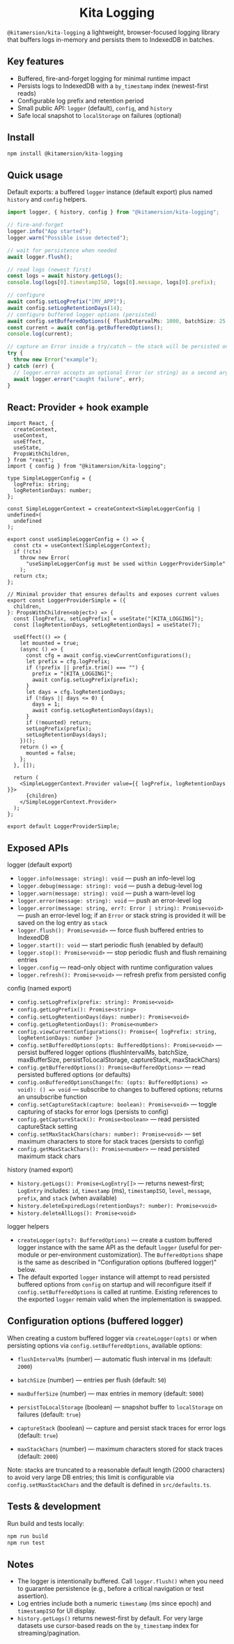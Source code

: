 <h1 align="center"><strong>Kita Logging</strong></h1>

`@kitamersion/kita-logging` a lightweight, browser-focused logging library that buffers logs in-memory and persists them to IndexedDB in batches.

## Key features

- Buffered, fire-and-forget logging for minimal runtime impact
- Persists logs to IndexedDB with a `by_timestamp` index (newest-first reads)
- Configurable log prefix and retention period
- Small public API: `logger` (default), `config`, and `history`
- Safe local snapshot to `localStorage` on failures (optional)

## Install

```bash
npm install @kitamersion/kita-logging
```

## Quick usage

Default exports: a buffered `logger` instance (default export) plus named `history` and `config` helpers.

```ts
import logger, { history, config } from "@kitamersion/kita-logging";

// fire-and-forget
logger.info("App started");
logger.warn("Possible issue detected");

// wait for persistence when needed
await logger.flush();

// read logs (newest first)
const logs = await history.getLogs();
console.log(logs[0].timestampISO, logs[0].message, logs[0].prefix);

// configure
await config.setLogPrefix("[MY_APP]");
await config.setLogRetentionDays(14);
// configure buffered logger options (persisted)
await config.setBufferedOptions({ flushIntervalMs: 1000, batchSize: 25 });
const current = await config.getBufferedOptions();
console.log(current);

// capture an Error inside a try/catch — the stack will be persisted on the log entry
try {
  throw new Error("example");
} catch (err) {
  // logger.error accepts an optional Error (or string) as a second argument
  await logger.error("caught failure", err);
}
```

## React: Provider + hook example

```tsx
import React, {
  createContext,
  useContext,
  useEffect,
  useState,
  PropsWithChildren,
} from "react";
import { config } from "@kitamersion/kita-logging";

type SimpleLoggerConfig = {
  logPrefix: string;
  logRetentionDays: number;
};

const SimpleLoggerContext = createContext<SimpleLoggerConfig | undefined>(
  undefined
);

export const useSimpleLoggerConfig = () => {
  const ctx = useContext(SimpleLoggerContext);
  if (!ctx)
    throw new Error(
      "useSimpleLoggerConfig must be used within LoggerProviderSimple"
    );
  return ctx;
};

// Minimal provider that ensures defaults and exposes current values
export const LoggerProviderSimple = ({
  children,
}: PropsWithChildren<object>) => {
  const [logPrefix, setLogPrefix] = useState("[KITA_LOGGING]");
  const [logRetentionDays, setLogRetentionDays] = useState(7);

  useEffect(() => {
    let mounted = true;
    (async () => {
      const cfg = await config.viewCurrentConfigurations();
      let prefix = cfg.logPrefix;
      if (!prefix || prefix.trim() === "") {
        prefix = "[KITA_LOGGING]";
        await config.setLogPrefix(prefix);
      }
      let days = cfg.logRetentionDays;
      if (!days || days <= 0) {
        days = 1;
        await config.setLogRetentionDays(days);
      }
      if (!mounted) return;
      setLogPrefix(prefix);
      setLogRetentionDays(days);
    })();
    return () => {
      mounted = false;
    };
  }, []);

  return (
    <SimpleLoggerContext.Provider value={{ logPrefix, logRetentionDays }}>
      {children}
    </SimpleLoggerContext.Provider>
  );
};

export default LoggerProviderSimple;
```

## Exposed APIs

logger (default export)

- `logger.info(message: string): void` — push an info-level log
- `logger.debug(message: string): void` — push a debug-level log
- `logger.warn(message: string): void` — push a warn-level log
- `logger.error(message: string): void` — push an error-level log
- `logger.error(message: string, err?: Error | string): Promise<void>` — push an error-level log; if an `Error` or stack string is provided it will be saved on the log entry as `stack`
- `logger.flush(): Promise<void>` — force flush buffered entries to IndexedDB
- `logger.start(): void` — start periodic flush (enabled by default)
- `logger.stop(): Promise<void>` — stop periodic flush and flush remaining entries
- `logger.config` — read-only object with runtime configuration values
- `logger.refresh(): Promise<void>` — refresh prefix from persisted config

config (named export)

- `config.setLogPrefix(prefix: string): Promise<void>`
- `config.getLogPrefix(): Promise<string>`
- `config.setLogRetentionDays(days: number): Promise<void>`
- `config.getLogRetentionDays(): Promise<number>`
- `config.viewCurrentConfigurations(): Promise<{ logPrefix: string, logRetentionDays: number }>`
- `config.setBufferedOptions(opts: BufferedOptions): Promise<void>` — persist buffered logger options (flushIntervalMs, batchSize, maxBufferSize, persistToLocalStorage, captureStack, maxStackChars)
- `config.getBufferedOptions(): Promise<BufferedOptions>` — read persisted buffered options (or defaults)
- `config.onBufferedOptionsChange(fn: (opts: BufferedOptions) => void): () => void` — subscribe to changes to buffered options; returns an unsubscribe function
- `config.setCaptureStack(capture: boolean): Promise<void>` — toggle capturing of stacks for error logs (persists to config)
- `config.getCaptureStack(): Promise<boolean>` — read persisted captureStack setting
- `config.setMaxStackChars(chars: number): Promise<void>` — set maximum characters to store for stack traces (persists to config)
- `config.getMaxStackChars(): Promise<number>` — read persisted maximum stack chars

history (named export)

- `history.getLogs(): Promise<LogEntry[]>` — returns newest-first; `LogEntry` includes: `id`, `timestamp` (ms), `timestampISO`, `level`, `message`, `prefix`, and `stack` (when available)
- `history.deleteExpiredLogs(retentionDays?: number): Promise<void>`
- `history.deleteAllLogs(): Promise<void>`

logger helpers

- `createLogger(opts?: BufferedOptions)` — create a custom buffered logger instance with the same API as the default `logger` (useful for per-module or per-environment customization). The `BufferedOptions` shape is the same as described in "Configuration options (buffered logger)" below.
- The default exported `logger` instance will attempt to read persisted buffered options from `config` on startup and will reconfigure itself if `config.setBufferedOptions` is called at runtime. Existing references to the exported `logger` remain valid when the implementation is swapped.

## Configuration options (buffered logger)

When creating a custom buffered logger via `createLogger(opts)` or when persisting options via `config.setBufferedOptions`, available options:

- `flushIntervalMs` (number) — automatic flush interval in ms (default: `2000`)
- `batchSize` (number) — entries per flush (default: `50`)
- `maxBufferSize` (number) — max entries in memory (default: `5000`)
- `persistToLocalStorage` (boolean) — snapshot buffer to `localStorage` on failures (default: `true`)

- `captureStack` (boolean) — capture and persist stack traces for error logs (default: `true`)

- `maxStackChars` (number) — maximum characters stored for stack traces (default: `2000`)

Note: stacks are truncated to a reasonable default length (2000 characters) to avoid very large DB entries; this limit is configurable via `config.setMaxStackChars` and the default is defined in `src/defaults.ts`.

## Tests & development

Run build and tests locally:

```bash
npm run build
npm run test
```

## Notes

- The logger is intentionally buffered. Call `logger.flush()` when you need to guarantee persistence (e.g., before a critical navigation or test assertion).
- Log entries include both a numeric `timestamp` (ms since epoch) and `timestampISO` for UI display.
- `history.getLogs()` returns newest-first by default. For very large datasets use cursor-based reads on the `by_timestamp` index for streaming/pagination.
